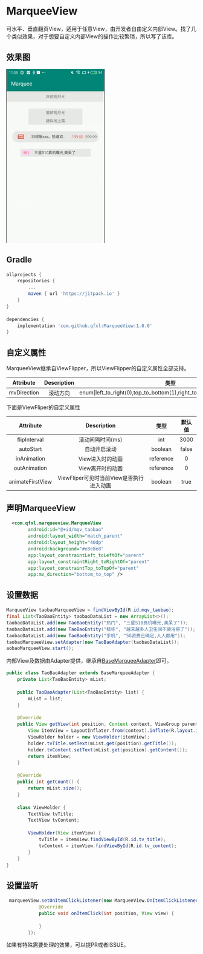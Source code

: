 # MarqueeView

可水平、垂直翻页View，适用于任意View，由开发者自由定义内部View。找了几个类似效果，对于想要自定义内部View的操作比较繁琐，所以写了该库。

## 效果图
![sample][1]

## Gradle

```groovy
allprojects {
    repositories {
		...
		maven { url 'https://jitpack.io' }
	}
}

dependencies {
    implementation 'com.github.qfxl:MarqueeView:1.0.0'
}
```

## 自定义属性

MarqueeView继承自ViewFlipper，所以ViewFlipper的自定义属性全部支持。

|Attribute|Description|类型|默认值|
|:-:|:-:|:-:|:-:|
|mvDirection|滚动方向|enum[left_to_right(0),top_to_bottom(1),right_to_left(2),bottom_to_top(3)]|left_to_right(0)|

下面是ViewFliper的自定义属性

|Attribute|Description|类型|默认值|
|:-:|:-:|:-:|:-:|
|flipInterval|滚动间隔时间(ms)|int|3000|
|autoStart|自动开启滚动|boolean|false|
|inAnimation|View进入时的动画|reference|0|
|outAnimation|View离开时的动画|reference|0|
|animateFirstView|ViewFliper可见时当前View是否执行进入动画|boolean|true|

## 声明MarqueeView

```xml
  <com.qfxl.marqueeview.MarqueeView
        android:id="@+id/mqv_taobao"
        android:layout_width="match_parent"
        android:layout_height="40dp"
        android:background="#e8e8e8"
        app:layout_constraintLeft_toLeftOf="parent"
        app:layout_constraintRight_toRightOf="parent"
        app:layout_constraintTop_toTopOf="parent"
        app:mv_direction="bottom_to_top" />
```

## 设置数据

```java
MarqueeView taobaoMarqueeView = findViewById(R.id.mqv_taobao);
final List<TaoBaoEntity> taobaoDataList = new ArrayList<>();
taobaoDataList.add(new TaoBaoEntity("热门", "三星S10真机曝光,美呆了"));
taobaoDataList.add(new TaoBaoEntity("精华", "越来越多人卫生间不装浴房了"));
taobaoDataList.add(new TaoBaoEntity("手机", "5G资费已确定,人人都用"));
taobaoMarqueeView.setAdapter(new TaoBaoAdapter(taobaoDataList));
aobaoMarqueeView.start();
```

内部View及数据由Adapter提供，继承自[BaseMarqueeAdapter][2]即可。

```java
public class TaoBaoAdapter extends BaseMarqueeAdapter {
    private List<TaoBaoEntity> mList;

    public TaoBaoAdapter(List<TaoBaoEntity> list) {
        mList = list;
    }

    @Override
    public View getView(int position, Context context, ViewGroup parent) {
        View itemView = LayoutInflater.from(context).inflate(R.layout.item_taobao_marquee, null);
        ViewHolder holder = new ViewHolder(itemView);
        holder.tvTitle.setText(mList.get(position).getTitle());
        holder.tvContent.setText(mList.get(position).getContent());
        return itemView;
    }

    @Override
    public int getCount() {
        return mList.size();
    }

    class ViewHolder {
        TextView tvTitle;
        TextView tvContent;

        ViewHolder(View itemView) {
            tvTitle = itemView.findViewById(R.id.tv_title);
            tvContent = itemView.findViewById(R.id.tv_content);
        }
    }
}
```

## 设置监听
```java
 marqueeView.setOnItemClickListener(new MarqueeView.OnItemClickListener() {
            @Override
            public void onItemClick(int position, View view) {
          
            }
        });
```

如果有特殊需要处理的效果，可以提PR或者ISSUE。

  [1]: https://github.com/qfxl/MarqueeView/blob/master/gif/sample.gif?raw=true
  [2]: https://github.com/qfxl/MarqueeView/blob/master/marqueeview/src/main/java/com/qfxl/marqueeview/BaseMarqueeAdapter.java
